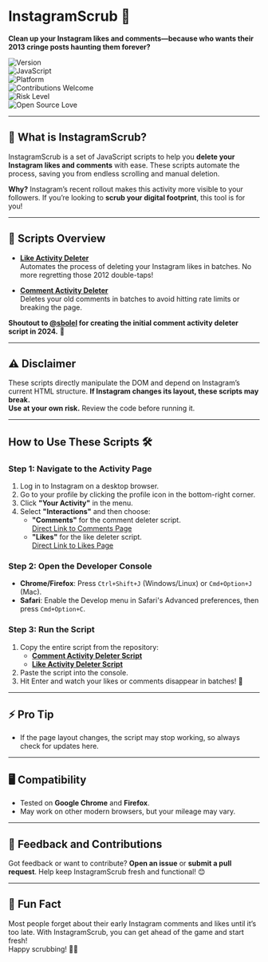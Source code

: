 # InstagramScrub 🧹  
**Clean up your Instagram likes and comments—because who wants their 2013 cringe posts haunting them forever?**  

![Version](https://img.shields.io/github/v/release/therealsarahw/InstagramScrub)  
![JavaScript](https://img.shields.io/badge/language-JavaScript-yellow)  
![Platform](https://img.shields.io/badge/platform-Instagram-blue)  
![Contributions Welcome](https://img.shields.io/badge/contributions-welcome-brightgreen)  
![Risk Level](https://img.shields.io/badge/risk-high-red)  
![Open Source Love](https://img.shields.io/badge/open%20source-💖-pink)

---

## 🚀 What is InstagramScrub?  
InstagramScrub is a set of JavaScript scripts to help you **delete your Instagram likes and comments** with ease. These scripts automate the process, saving you from endless scrolling and manual deletion.  

**Why?** Instagram’s recent rollout makes this activity more visible to your followers. If you’re looking to **scrub your digital footprint**, this tool is for you!  

---

## 📜 Scripts Overview  
- **[Like Activity Deleter](https://github.com/therealsarahw/InstagramScrub/blob/main/instagram-like-activity-deleter.js)**  
  Automates the process of deleting your Instagram likes in batches. No more regretting those 2012 double-taps!  

- **[Comment Activity Deleter](https://github.com/therealsarahw/InstagramScrub/blob/main/instagram-comment-activity-deleter.js)**  
  Deletes your old comments in batches to avoid hitting rate limits or breaking the page.  

**Shoutout to [@sbolel](https://github.com/sbolel) for creating the initial comment activity deleter script in 2024.** 🎉  

---

## ⚠️ Disclaimer  
These scripts directly manipulate the DOM and depend on Instagram’s current HTML structure. **If Instagram changes its layout, these scripts may break.**  
**Use at your own risk.** Review the code before running it.  

---

## How to Use These Scripts 🛠️  

### Step 1: Navigate to the Activity Page  
1. Log in to Instagram on a desktop browser.  
2. Go to your profile by clicking the profile icon in the bottom-right corner.  
3. Click **"Your Activity"** in the menu.  
4. Select **"Interactions"** and then choose:  
   - **"Comments"** for the comment deleter script.  
     [Direct Link to Comments Page](https://www.instagram.com/your_activity/interactions/comments)  
   - **"Likes"** for the like deleter script.  
     [Direct Link to Likes Page](https://www.instagram.com/your_activity/interactions/likes)  

### Step 2: Open the Developer Console  
- **Chrome/Firefox**: Press `Ctrl+Shift+J` (Windows/Linux) or `Cmd+Option+J` (Mac).  
- **Safari**: Enable the Develop menu in Safari's Advanced preferences, then press `Cmd+Option+C`.

### Step 3: Run the Script  
1. Copy the entire script from the repository:  
   - **[Comment Activity Deleter Script](https://github.com/therealsarahw/InstagramScrub/blob/main/instagram-comment-activity-deleter.js)**  
   - **[Like Activity Deleter Script](https://github.com/therealsarahw/InstagramScrub/blob/main/instagram-like-activity-deleter.js)**  
2. Paste the script into the console.  
3. Hit Enter and watch your likes or comments disappear in batches! 🎉  

---

## ⚡ Pro Tip
- If the page layout changes, the script may stop working, so always check for updates here.  

---

## 🖥️ Compatibility  
- Tested on **Google Chrome** and **Firefox**.  
- May work on other modern browsers, but your mileage may vary.  

---

## 📢 Feedback and Contributions  
Got feedback or want to contribute? **Open an issue** or **submit a pull request**. Help keep InstagramScrub fresh and functional! 😊  

---

## 🌟 Fun Fact  
Most people forget about their early Instagram comments and likes until it’s too late. With InstagramScrub, you can get ahead of the game and start fresh!  
Happy scrubbing! 🧽✨
